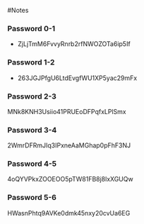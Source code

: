 #Notes

### Password 0-1
- ZjLjTmM6FvvyRnrb2rfNWOZOTa6ip5If

### Password 1-2
- 263JGJPfgU6LtdEvgfWU1XP5yac29mFx

### Password 2-3
MNk8KNH3Usiio41PRUEoDFPqfxLPlSmx

### Password 3-4
2WmrDFRmJIq3IPxneAaMGhap0pFhF3NJ

### Password 4-5
4oQYVPkxZOOEOO5pTW81FB8j8lxXGUQw


### Password 5-6
HWasnPhtq9AVKe0dmk45nxy20cvUa6EG